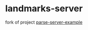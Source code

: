 # landmarks-server <!-- omit in toc -->

fork of project [parse-server-example](https://github.com/parse-community/parse-server-example)
